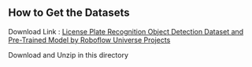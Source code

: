 ## How to Get the Datasets

Download Link : [License Plate Recognition Object Detection Dataset and Pre-Trained Model by Roboflow Universe Projects](https://universe.roboflow.com/roboflow-universe-projects/license-plate-recognition-rxg4e)

Download and Unzip in this directory